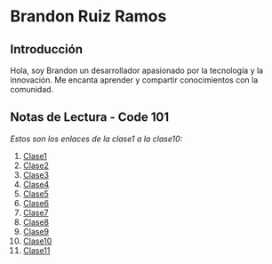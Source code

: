 # Brandon Ruiz Ramos
## Introducción
Hola, soy Brandon un desarrollador apasionado por la tecnología y la innovación. Me encanta aprender y compartir conocimientos con la comunidad.
## Notas de Lectura - Code 101
*Estos son los enlaces de la clase1 a la clase10:*
1. [Clase1](https://github.com/Br4nd04/reading-notes/blob/main/101/sesion01.md)
2. [Clase2](https://github.com/Br4nd04/reading-notes/blob/main/101/sesion02.md)
3. [Clase3](https://github.com/Br4nd04/reading-notes/blob/main/101/sesion03.md)
4. [Clase4](https://github.com/Br4nd04/reading-notes/blob/main/101/sesion04.md)
5. [Clase5](https://github.com/Br4nd04/reading-notes/blob/main/101/sesion05.md)
6. [Clase6](https://github.com/Br4nd04/reading-notes/blob/main/101/sesion06.md)
7. [Clase7](https://github.com/Br4nd04/reading-notes/blob/main/101/sesion07.md)
8. [Clase8](https://github.com/Br4nd04/reading-notes/blob/main/101/sesion08.md)
9. [Clase9](https://github.com/Br4nd04/reading-notes/blob/main/101/sesion09.md)
10. [Clase10](https://github.com/Br4nd04/reading-notes/blob/main/101/sesion10.md)
11. [Clase11](https://github.com/Br4nd04/reading-notes/blob/main/101/sesion11.md)